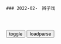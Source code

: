 ```tip
### 2022-02-　辫子戏

```

<table id="tbc" style="white-space:pre-wrap">
</table>
<button onclick="toggleb()">toggle</button>
<button onclick="loadparse()">loadparse</button>
<br>
<!-- 🌸<br>🍅-　-🍑<hr>🍀 -->
<pre>
<textarea rows="30" cols="100" style="display: none" id="tar">

rm56：沙瑞金亲自主持会议，没有通知祁同伟，一看就是摊牌
https://mbd.baidu.com/newspage/data/videolanding?nid=sv_17700006815013374226&sourceFrom=rec

有个新情况，丁义珍已经死了。追逃小组一个小时之前刚传来消息，就在今天，丁义珍在非洲的一个金矿区被一个神秘杀手击毙了。
现已查明陈海的车祸，是精心策划的。山水集团的财务处长，
不是死于心梗，而是死于谋杀。a龖龖囗

<font size="1" style="color:#DCDCDC">2022-05-17</font>

rm31：死到临头还要地，我易学习就静静的看着你作死
https://mbd.baidu.com/newspage/data/videolanding?nid=sv_10511127661483316588&sourceFrom=pc_feedlist

听这口气你这捐赠，并不是心甘情愿呐？
　与其让你们打了土豪，我还不如主动做一回开明绅士呢。

d磁场选
里面唯一正能量的就是祁同伟！知恩图报，其他都是打着为老百x服务的名义搞竞争对手！

<font size="1" style="color:#DCDCDC">2022-05-17</font>

昔日小弟当了千总，朱元璋：要么宰了我，要么就得认我做大哥！
https://mbd.baidu.com/newspage/data/videolanding?nid=sv_18362078655168707406&sourceFrom=rec

让孙德崖先动手，
待他们双方杀了你死我活，大伤元气的时候，再突然出击坐收渔翁之利。
如此而来，元军也被击退了，而孙德崖的部队也消耗得超不多了。

<font size="1" style="color:#DCDCDC">2022-05-17</font>

朱元璋：朱元璋都请不动的人，结果竟然是要灭其九族！
https://mbd.baidu.com/newspage/data/videolanding?nid=sv_15654615570040588726&sourceFrom=rec

传旨，诛其九族。
山东二贤一直闭门治学，贤名远播。
那就更该杀，一个仕子凭着这么点贤名，就敢跟朝廷作对，咱能让这贤名再远播了吗？

<font size="1" style="color:#DCDCDC">2022-05-17</font>

朱元璋：朱元璋担心二虎晚年不好过，直接成全他让他带着妻眷离开
https://mbd.baidu.com/newspage/data/videolanding?nid=sv_16175577125502258032&sourceFrom=rec

<font size="1" style="color:#DCDCDC">2022-05-17</font>

朱元璋9：陈友谅大势已去！首战即决战，朱元璋把他打的节节败退
https://mbd.baidu.com/newspage/data/videolanding?nid=sv_15697298428313503506&sourceFrom=rec

绝对不行，班师，
那是死路。
后退一步，就是一连串的败退，就是人心大乱，就是一败涂地。

我怎么斩，他们都得服。我斩的越厉害，威望就越高。a龖龖囗

<font size="1" style="color:#DCDCDC">2022-05-17</font>

朱元璋：朱元璋给儿子们封王，不料忠臣冒死进谏，忠言逆耳啊
https://mbd.baidu.com/newspage/data/videolanding?nid=sv_17566290800751196470&sourceFrom=rec

你是说咱朱元璋封王戍边之策将会是祸g之源？
而且还当着众臣的面，诬陷皇家父子的血脉真情。

如果知而不言，那才是最大的不忠。a龖龖囗

这种东西还审什么？二虎，把他装在麻袋里去，拖到督察院，
给咱狠狠地摔死。

那位憨直御史的狂言醉语，在二十五年后成为了现实。

<font size="1" style="color:#DCDCDC">2022-05-17</font>

朱元璋：朱元璋拿出积蓄，叫小女孩藏好，这段有意思
https://mbd.baidu.com/newspage/data/videolanding?nid=sv_11343191617603259665&sourceFrom=pc_feedlist

让爷爷摸摸。a龖囗囗

大臣们都说天下太平，夜不闭户，路不拾遗。
　那都是骗人的，甭听他们的。

<font size="1" style="color:#DCDCDC">2022-05-17</font>

走向共和：袁世凯带兵进宫，逼迫清帝逊位，大清从此退出历史舞台
https://mbd.baidu.com/newspage/data/videolanding?nid=sv_15441558810552324100&sourceFrom=pc_feedlist

我大清要打仗为的是君主立宪，g命d跟我们打仗要的是m主g和。原来只是个g体之争，原来双方都是为了救g，这种仗我们为什么要打？龖龖囗

太后原本对g和君宪并无分殊，无非是几个王爷坐视江山社稷之危而不顾，坐视百x生灵涂炭而不救，我前线战士，绝不能容忍朝廷有如此败类。a龖龖囗

<font size="1" style="color:#DCDCDC">2022-05-17</font>

朱元璋：知府被臣下打还无处伸冤，只因打人者身份特殊，真实啊
https://mbd.baidu.com/newspage/data/videolanding?nid=sv_10123255862119053326&sourceFrom=rec

勋贵们还有什么事情做不出来呢？

<font size="1" style="color:#DCDCDC">2022-05-16</font>

朱元璋：朱元璋请大臣喝茶聊天，当晚大臣就自尽了，绝啊
https://mbd.baidu.com/newspage/data/videolanding?nid=sv_9027785890884314547&sourceFrom=pc_feedlist

胡惟庸案在继续扩大，涉案的臣子也越来越多。

现在已有一些大臣在上朝前，先与自己的亲人诀别，甚至安排好后世。

这些事情臣已经不敢禀报皇上。

连他们都不敢开口说话，我又能怎么样呢？

<font size="1" style="color:#DCDCDC">2022-05-16</font>

<font size="2"><b>
g和：慈禧给李鸿章夹菜，李鸿章拒绝当官，李莲英心机深！,影视,历史片,好看视频</b></font><br>
https://haokan.baidu.com/v?vid=3988751830064648606&sfrom=baidu-feed

洋人的东西啊，咱们就学了个样，没学到根本。a龖龖龖

<font size="1" style="color:#DCDCDC"><b>2022/1/28 下午1:55:04</b></font><br>

走向共和15：李鸿章抓住了翁同龢的把柄，准备好好跟他算账
https://mbd.baidu.com/newspage/data/videolanding?nid=sv_8919680690232323768&sourceFrom=rec

<font size="1" style="color:#DCDCDC">2022-05-15</font>

走向g和：李鸿章试探接班人，看荣禄是怎么回答的，这下可以稳了
https://mbd.baidu.com/newspage/data/videolanding?nid=sv_13130969735406443665&sourceFrom=pc_feedlist

练兵也好，办洋务也好，那都是纸糊的老虎，何尝实实在在地放手办过？勉强涂饰，徒有其表。不揭穿还可以支撑一阵子。

就好比一间破屋子，靠一个裱糊匠，东贴西补。表面上光鲜了，小风小雨，打几个窟窿，随时修补，还可以支撑一阵子。若是遇到狂风暴雨，那纸糊的屋子就彻底的被戳穿了，不可收拾啊。

他说，向谁借款是我大清主q，任何g家不得干涉。

他说了，你们尽管放心借款给我们，大清z府向来讲信誉。

他说了，这就是规矩，他说这样谈很好，如果各位不愿意谈，那就请回吧。

可笑的规矩，
他会自食其果的。

都说办洋务难，这没什么难嘛。
　可是，事没办成啊。
办事事小，尊严事大。

<font size="1" style="color:#DCDCDC">2022-05-15</font>

乾隆：时隔八十年，乾隆康熙再对话，乾隆表示累了，想休息
https://mbd.baidu.com/newspage/data/videolanding?nid=sv_9087530889678713743&sourceFrom=pc_feedlist

诅咒诋毁我大清朝廷的文字和书籍，一律给予了严厉的惩治。

<font size="1" style="color:#DCDCDC">2022-05-10</font>

影视：蓝玉被抓前，本以为二虎下场很惨，殊不知人家是人生赢家！
https://mbd.baidu.com/newspage/data/videolanding?nid=sv_12979695473496864915&sourceFrom=pc_feedlist

<font size="1" style="color:#DCDCDC">2022-05-09</font>

【走向共和】孙文：大清g人人有病_哔哩哔哩_bilibili
https://www.bilibili.com/video/av76247223/

<font size="1" style="color:#DCDCDC">2022-05-05</font>

皇帝：袁世凯终于向段祺瑞说出了m主的秘密，好高妙啊！,影视,历史片,好看视频
https://haokan.baidu.com/v?vid=2299472267378421286&sfrom=baidu-feed

那是由衷的赞叹咱们的m主z治。
在洋人看来，你这g会李吵得越欢，证明你越是m主。倘若全体一致，他反倒认为你是专z。

<font size="1" style="color:#DCDCDC">2022-03-03</font>

最后的王爷：王爷有鱼有火锅，一看士兵的伙食黑脸，饭里竟有沙子
https://mbd.baidu.com/newspage/data/videolanding?nid=sv_17339502242568924584&sourceFrom=pc_feedlist

<font size="1" style="color:#DCDCDC">2022-04-13</font>

最后的王爷：前清王爷开饭馆，世袭的公爵无家可归，投奔王爷谋饭
https://mbd.baidu.com/newspage/data/videolanding?nid=sv_4964948054486705488&sourceFrom=pc_feedlist

z涵垒wY
你看大舅哥干过的那些事

<font size="1" style="color:#DCDCDC">2022-03-30</font>

乾隆王朝：大清g吏有多腐败，连最廉洁的部门，贪g都穷出不尽
https://mbd.baidu.com/newspage/data/videolanding?nid=sv_4232454597567856310&sourceFrom=pc_feedlist

开封百x生活苦巴巴，
g家的庄园是黑鸦鸦，
为g的享福在开封府，
庄稼人流不尽的泪哗哗。

句句实情啊，小老儿可不敢编派g家。

<font size="1" style="color:#DCDCDC">2022-03-30</font>

传奇：章邯四十万都败了，赵高还要拦着消息，大秦要完了！
https://mbd.baidu.com/newspage/data/videolanding?nid=sv_8187513057995196122&sourceFrom=pc_feedlist

这事绝不能让陛下知道啊。

<font size="1" style="color:#DCDCDC">2022-03-29</font>

楚h：楚军快要打进函谷关，赵高准备讨好项羽，献胡亥立功！
https://mbd.baidu.com/newspage/data/videolanding?nid=sv_6903178717215459731&sourceFrom=rec

要是让陛下知道了，帝g随时都有覆灭的危险，那我们可就麻烦了。

是该考虑退路了。

我不但不退，我还要留下来，争取当下一朝的贵族。

我们现在所处的位置，比他们都优越，我们有的是条件，随时都可以将胡亥杀死。

我们s了二世皇帝，把他的头颅献给楚g的将军们，你说这样的功劳，也不算小吧。

轻描淡写点就行了，因为现在陛下是经不起狂风暴雨的折腾了。

<font size="1" style="color:#DCDCDC">2022-03-29</font>

传奇：章邯四十万都败了，赵高还要拦着消息，大秦要完了！
https://mbd.baidu.com/newspage/data/videolanding?nid=sv_8187513057995196122&sourceFrom=pc_feedlist

你是不是以为朕才三岁呀？

你一直欺骗朕，你一直欺骗朕。

还有你们这些混账大臣，混账，混账，混账，朕早应该把你们这些东西都阉了，都阉了。

这正是个机会，
朕从今天起要发奋图强，亲自看各方的战报，朕要亲自指挥这场仗。

<font size="1" style="color:#DCDCDC">2022-03-29</font>

楚h：咸阳令带兵进宫，谎称进去抓贼，其实是将胡亥除掉！
https://mbd.baidu.com/newspage/data/videolanding?nid=sv_506208009701282003&sourceFrom=rec

<font size="1" style="color:#DCDCDC">2022-03-29</font>

狄仁杰：狄仁杰将100万白银熔成银水，要铸死奸佞，看完真解气,影视,悬疑推理片,好看视频
https://haokan.baidu.com/v?vid=7273043315878077415&sfrom=baidu-feed

<font size="1" style="color:#DCDCDC">2022-03-29</font>

最后的王爷：富少看上王府老仆想带走，怎料他身份特殊，惨被打脸,影视,历史片,好看视频
https://haokan.baidu.com/v?vid=15867043594062034675&sfrom=baidu-feed

武昌之后，前后有十三个省宣告d立，
有好几个省里新推举的都督，他们都是原先的封疆大吏，也都摇身一变了。

眼睁睁的江山就要丢尽了。

洞中方七日，世上已千年。

<font size="1" style="color:#DCDCDC">2022-03-25</font>

g和：让h人大臣们先回去，慈禧只把满人看成是自己一家人！,影视,历史片,好看视频
https://haokan.baidu.com/v?vid=16186211863651821739

你们h人先回其，我们一家人再说说话。

这立宪啊，还是有皇上的。可这g和呢，就没皇上了。君主立宪总比g和g命的要好啊。

据奴才研究所得，目前以专z立g者，已是惟我大清。

惟我大清又怎么着？

你们呐，要是能有端方一半的清楚，可就可我的心了。

<font size="1" style="color:#DCDCDC">2022-03-24</font>

<font size="2"><b>
g和：袁世凯真拽，给摄郑王两个选项，要么退位，要么清朝亡,影视,历史片,好看视频</b></font><br>
https://haokan.baidu.com/v?vid=11993242183220997439&sfrom=baidu-feed

gj糜烂如此，摄郑王，倘若老佛爷还健在，你的下场会是什么？

我新内阁保的是咱大清，摄郑王倘若下页野，可我大清还在。一个是摄郑王的大清，一个是摄郑王的王位，摄郑王只能要一个，选择吧。

快淹死的人，只有拿棺材板当救命板。袁世凯，今日我大清，只不过用一下你这棺材板。

gj弄成这个样子，你摄郑王责无旁贷。
你总是独断专行，还得知道错嘛。

<font size="1" style="color:#DCDCDC"><b>2022/2/5 下午2:47:30</b></font><br>

走向g和：袁世凯出山，五个条件一提，直接让大清朝炸了窝,影视,历史片,好看视频
https://haokan.baidu.com/v?vid=5289142308347043995&sfrom=baidu-feed

辅佐皇上执z的人，却是罪不容赦。

g员们百般勒索m财，并无办成一件利m之事。

司法之诏屡下，从朝廷到地方，g员们实无一个守法之人。

第四条就是解除d禁，实行言z自由。

我大清是有自由的，自由得太多了。a龖龖龖

只要能救得了我大清。

看来这大清g，真的要亡了。a龖龖龖

<font size="1" style="color:#DCDCDC">2022-03-22</font>

狄仁杰：刺史狗眼看人低，怎料面前的人来头太大，随从都是一品官,影视,悬疑推理片,好看视频
https://haokan.baidu.com/v?vid=7159665480440664166&sfrom=baidu-feed

你的q力有多大，是谁赋予你的q力，让你如此虐待生m，欺压百x。

现在抓了，也许到明天就放了。

<font size="1" style="color:#DCDCDC">2022-03-18</font>

影视：康熙真会享受，一边用刀割烤肉吃，一边找蒙古可汗借军饷！,影视,历史片,好看视频
https://haokan.baidu.com/v?vid=9442881480740786361&sfrom=baidu-feed

朕现在要收台湾了，想找你借点军饷。

现在噶尔丹对各部盟实行远交近攻的对策，这个法子h人在两千年前就用过。

现在他用金银封住你的口，蒙住你的眼，困住你的手，
坐视着他一天天地壮大。
你也许不是最先灭亡的一个，但肯定是最惨的一个。

现在朕有百万大军枕戈待旦。

<font size="1" style="color:#DCDCDC">2022-03-15</font>

rm的名义：赵瑞龙被禁止出境，后悔没有走祁同伟安排的特殊通道,影视,犯罪片,好看视频
https://haokan.baidu.com/v?vid=1739219282682498068&sfrom=baidu-feed

<font size="1" style="color:#DCDCDC">2022-03-13</font>

g和：摄政王载沣刚愎自用，把清王朝最后的一根支柱也抽掉了,影视,历史片,好看视频
https://haokan.baidu.com/v?vid=6245325522841446353&sfrom=baidu-feed

<font size="1" style="color:#DCDCDC">2022-03-12</font>

rm的名义：高育良听到一个消息，立马坐不住了，吓得直接站起来,影视,犯罪片,好看视频
https://haokan.baidu.com/v?vid=13044736734453712773&sfrom=baidu-feed

这样的干部啊，也许不是腐败分子，可是对老百x的伤害，不亚于腐败分子。

为g不为，
这就是我们面对的现实啊。

<font size="1" style="color:#DCDCDC">2022-03-12</font>

最后的王爷：战争爆发，朝廷无奈再次起用王爷，王爷一招打脸,影视,宫廷片,好看视频
https://haokan.baidu.com/v?vid=10524232411613983288&sfrom=baidu-feed

咱不是拿鸡蛋碰石头吗？

禁卫军都是八旗子弟，性命娇贵，我可不敢拿他们去送死。

<font size="1" style="color:#DCDCDC">2022-03-12</font>

rm的名义：赵立春对沙瑞金出手，沙瑞金被迫亮出后台，来头吓人,影视,犯罪片,好看视频
https://haokan.baidu.com/v?vid=8489835856113177165&sfrom=baidu-feed

<font size="1" style="color:#DCDCDC">2022-03-08</font>

纪晓岚：福康安闯纪府抓人，里面的人官一个比一个大，不敢抓了,影视,宫廷片,好看视频
https://haokan.baidu.com/v?vid=6751944818229997961&sfrom=baidu-feed

红楼梦就是反书啊

<font size="1" style="color:#DCDCDC">2022-03-07</font>

皇帝：袁世凯死了，现在又换段祺瑞和黎元洪较劲了！,影视,历史片,好看视频
https://haokan.baidu.com/v?vid=10943279227041454362&sfrom=baidu-feed

你们吃的是老百x的粮，应该替老百x当兵。绝不能是某一个人的兵。

弄不好，你这个不太合法的总统，也悬了。

<font size="1" style="color:#DCDCDC">2022-03-03</font>

皇帝：袁世凯终于向段祺瑞说出了m主的秘密，好高妙啊！,影视,历史片,好看视频
https://haokan.baidu.com/v?vid=2299472267378421286&sfrom=baidu-feed

g命不得人心，老百x又要吃苦了。

你现在是代总理了，考虑问题不要脑子里老师枪啊，炮啊，打仗啊，你要学会从全局考虑问题。

打仗打的是钱啊。
这军队没饷，你说拿什么打？

这仗一打起来，没有钱，没有大钱撑得住吗？

咱g会开得好没面子啊，一说弹劾内阁，洋人们都鼓掌，幸灾乐祸。

那是由衷的赞叹咱们的m主z治。
在洋人看来，你这g会李吵得越欢，证明你越是m主。倘若全体一致，他反倒认为你是专z。

谁懂得m主z治，谁就是赢家。
这g和g，g和g，就是要学会用g和的办法，统治g和。

<font size="1" style="color:#DCDCDC">2022-03-03</font>

狄仁杰：老子是平南侯！你臭老头，下秒狄仁杰冷笑：你知道我谁吗,影视,历史片,好看视频
https://haokan.baidu.com/v?vid=8083914224496076848&sfrom=baidu-feed

这个抢字用得不太恰当，应该说你们才是抢，而我们是救。

秩不过四品，食邑仅十户，竟敢如此为非作歹，欺压良善，鱼肉百x，你仗得又是谁的势？。

是谁赋予你的q力，是谁赋予你的q力可以强占m女鱼肉百x？是谁赋予你的q力！

住嘴你这恶奴，打着本侯的旗号在县中为非作歹s人害命，真是罪不容诛。请县令大人不必迟疑，立刻将此贼正法。
　你他娘不是人，老子为你做尽了缺德事，现在你竟然落井下石，你不得好死啊。

<font size="1" style="color:#DCDCDC">2022-02-24</font>

乾隆：康熙见有了生机，竟想剿灭王辅臣，真是圣心难测！,影视,历史片,好看视频
https://haokan.baidu.com/v?vid=2733616553553179926&sfrom=baidu-feed

此一时彼一时，劝降不成可以逼降，逼降不成还可以剿灭他。

<font size="1" style="color:#DCDCDC">2022-02-23</font>

刘和p：解决香g问题“留岛不留人”？这是“猪队友”说法,军事,环球军事,好看视频
https://haokan.baidu.com/v?pd=wisenatural&vid=11871721724803960467

<font size="1" style="color:#DCDCDC">2022-02-23</font>

嘉庆：胤褆到福州，还不如给点军饷，大阿哥大麻烦！,影视,历史片,好看视频
https://haokan.baidu.com/v?vid=14565128507974765884&sfrom=baidu-feed

大将军，这次皇上把大阿哥交给您，这可是皇上的一片隆恩啊。
　隆恩倒也是隆恩，还不如给点军饷。大阿哥，大麻烦。

<font size="1" style="color:#DCDCDC">2022-02-23</font>

1954年，z世钊向mzx提到毛ay的牺牲，主x说：不能怪彭老总_网易订阅
https://www.163.com/dy/article/H0RHAM8F0552R05O.html

<font size="1" style="color:#DCDCDC">2022-02-23</font>

彭大将军的最后岁月_参考网
https://www.fx361.com/page/1982/0101/3955098.shtml

<font size="1" style="color:#DCDCDC">2022-02-23</font>

<font size="2"><b>
乾隆王朝：清朝最强的乾隆时期，瓦特改良了汽机，乾隆的评价绝了,影视,历史片,好看视频</b></font><br>
https://haokan.baidu.com/v?vid=17021284048000656794&sfrom=baidu-feed

五年前，我不该向朝廷奏报云缅边衅，以至引发了那场征缅之战。
我那时只不过是想玩玩火，然后把它扑灭，没想到酿成蔓延之势，不可收拾了。

<font size="1" style="color:#DCDCDC"><b>2022/2/4 下午6:08:35</b></font><br>

嘉庆：明珠过来招抚，那叫一个气势，有本事就不同意招抚,影视,历史片,好看视频
https://haokan.baidu.com/v?vid=7508768479136266447&sfrom=baidu-feed

这不叫和议大帐，这叫招抚大营。两g之间可谓和议，一g之间只能招抚。

<font size="1" style="color:#DCDCDC">2022-02-18</font>
王朝：康熙大结局，颁布最后一道懿旨，被后世尊为千古一帝！,影视,历史片,好看视频
https://haokan.baidu.com/v?vid=9381910910554238796&sfrom=baidu-feed

咱们这两条老狗，给大清把了六十年的门。

不要怕，你还有皇爷爷呢。

皇爷爷归天了。

<font size="1" style="color:#DCDCDC">2022-02-18</font>
<h4 style="color:#1E90FF">清宫秘档：六次南巡耗资巨大，g库已经搬空了，一步步走向衰落,历史,zg历史,好看视频</h4>
https://haokan.baidu.com/v?vid=10613849068304140844&sfrom=baidu-feed

尽管乾隆三令五申严禁铺张，
但是这六次南巡排场一次比一次大，耗费一次比一次多，给百x带来深重的灾难。

朝廷中不乏有头脑的官员，多次劝阻乾隆停止南巡，都遭到严厉的斥责。

有一次纪晓岚对乾隆说，gj东南一代已经财力枯竭了，皇上得想办法救济他们。乾隆当时就大怒说，我以为你有文学才华，所以让你主管四库书馆，其实也不过是拿你当个戏子养着，gj大事你少插嘴。

其他所有谏阻南巡的g员都被惩处或罢g，在这种高压下，大臣们谁也不敢再说话。

乾隆皇帝说：我当皇帝六十年，自认为没犯什么大错。惟有六次南巡，劳m伤财，把好事办成了坏事。

<font size="1" style="color:#DCDCDC">2022/2/15 下午8:22:09</font>

<h4 style="color:#1E90FF">康熙：玄烨朝会，讨论台湾问题，真是两极分化啊,影视,历史片,好看视频</h4>
https://haokan.baidu.com/v?vid=4669256427191359667&sfrom=baidu-feed

告诉你们，土谢图汗才是恶狼，是他先动兵攻打准噶尔的。
　胡说，噶尔丹兵强马壮，对喀尔喀草原垂涎已久。是噶尔丹嫁祸于邻挑起战端，妄图夺下喀尔喀千里水草地，扩大自己的封疆。

大清的铁骑一旦踏入蒙古草原，那才是乌云遮住了太阳。

台w丹丸之岛，不毛之地。而且留着它还多有些麻烦，不如弃之，可保内陆永久的太平。

虽是弹丸之岛，但也是大l的手足啊。

<font size="1" style="color:#DCDCDC">2022/2/15 下午3:34:29</font>

<h4 style="color:#1E90FF">张昕：普j语境中的“e罗斯”，是在帝g和m族gj之间“走钢丝”？</h4>
https://www.guancha.cn/zhangxin1/2022_01_21_623038_4.shtml

<font size="1" style="color:#DCDCDC">2022/2/15 下午1:59:05</font>

<h4 style="color:#1E90FF">苏联往事：苏联为新zg挖了4个大坑，我g如何机智化解？_网易订阅</h4>
https://www.163.com/dy/article/G6VTNH750543OQE2.html

<font size="1" style="color:#DCDCDC">2022/2/15 下午1:58:45</font>

<h4 style="color:#1E90FF">俄媒：承认“顿涅茨克rmg和g”和“卢甘斯克rmg和”的草案已提交gj杜马</h4>
https://mbd.baidu.com/newspage/data/landingsuper?context=%7B%22nid%22%3A%22news_9806166487304597241%22%7D&n_type=-1&p_from=-1

<font size="1" style="color:#DCDCDC">2022/2/15 下午1:47:58</font>

<h4 style="color:#1E90FF">zg的“故土”——蒙古rmg和g！</h4>
https://baijiahao.baidu.com/s?id=1628127379662153716&wfr=spider&for=pc

<font size="1" style="color:#DCDCDC">2022/2/15 下午1:49:49</font>

<h4 style="color:#1E90FF">日本扶持建立伪满洲g，国际sh拒绝承认，苏联为什么承认？|溥仪|土肥原贤二_网易订阅</h4>
https://www.163.com/dy/article/G9L13AJK0543U41J.html

<font size="1" style="color:#DCDCDC">2022/2/15 下午1:59:29</font>

<h4 style="color:#1E90FF">【百年d史天天读】苏联z府首先承认zhrmg和g_z务_澎湃新闻-The Paper</h4>
https://www.thepaper.cn/newsDetail_forward_14777717

<font size="1" style="color:#DCDCDC">2022/2/15 下午1:58:01</font>

<h4 style="color:#1E90FF">这种一直被忽略的y苗可以挽救视力</h4>
https://mbd.baidu.com/newspage/data/landingsuper?context=%7B%22nid%22%3A%22news_10165834496140136087%22%7D&n_type=-1&p_from=-1

据透露，g内已经很多个省份开放接种重组带状疱疹y苗，共需要接种2针，两次需要间隔2-6月。多位专业专家呼吁：建议所有50岁或以上的中老年人都去接种带状疱疹y苗，希望大家增强免疫力，远离带状疱疹。

<font size="1" style="color:#DCDCDC">2022/2/15 下午1:47:27</font>

<h4 style="color:#1E90FF">嘉庆：乾隆驾崩，和珅想扳倒嘉庆，没想到嘉庆早就调兵入j,影视,历史片,好看视频</h4>
https://haokan.baidu.com/v?vid=14833127050644072346&sfrom=baidu-feed

j城所有的防务大q全在我手里掌握着，只要我一声令下，j城的j队就可以冲进皇宫，皇上就束手就擒了。

<font size="1" style="color:#DCDCDC">2022/2/15 下午1:39:15</font>

<font size="2"><b>
乾隆：御史当面指责乾隆好大喜功劳m伤财，乾隆动了杀心,影视,历史片,好看视频</b></font><br>
https://haokan.baidu.com/v?vid=12409776903410109711&sfrom=baidu-feed

圣祖仁皇帝有遗训，不杀言g。

皇上御极数十年，的确使大清朝鼎盛之至，可这鼎盛也就害了皇上，皇上御极之初是何等的睿智，可后来皇上只看到鼎盛，却没有看到很多的弊端。

六次南巡就白白耗去了大清朝两千多万两的银子，各地g员也都纷纷效法，他们搜刮地皮，坑害百x中饱私囊，可皇上只想要万m拥戴也就得意了。

征缅那一仗，本可以不打。可皇上宁肯劳师远征，耗费了朝廷八百万两军饷，就为了凑齐十大武功。

g库的银子越来越少了，和大人他为了给大清朝促成一条生财之道，奏请z英通商，皇上不屑一顾。

臣说一句实话，要这样再下去，大清朝还能折腾多长时间啊。

你不敢说，有关太后和朕的家事你绕开了，那么你也不算是一个铁面的御史。

六次南巡，十全武功，修圆明园，修避暑山庄，庆大寿，大赏英夷这哪一件不是z外瞩目的彪炳千秋的壮举。可是在你眼里，是一团漆黑，一团黑呀，都是朕大不了的过错。


zhuwaiyun
乾隆就是个笑话，真不如嘉靖

h光岩菜农
乾隆把历代祖宗的家当都败光了。吗清朝的衰败就是从乾隆晚年开始

<font size="1" style="color:#DCDCDC"><b>2022/2/8 下午3:13:36</b></font><br>

<font size="2"><b>
乾隆：乾隆花三百万两过寿，云南却饿死人，御史当面指责乾隆,影视,历史片,好看视频</b></font><br>
https://haokan.baidu.com/v?vid=2841582333841348273&sfrom=baidu-feed

这些年办了不少事啊，
都搞了大工程了。大清十八个行省，这几年都风调雨顺。朕接到了好多的折子，都是报丰收的。

今天的局面，可以说是我大清的盛世了。

云南大z，百x们吃的就是这种草根树皮，已饿s了三千人。

在皇上圣寿大典上拿上来，存何居心。

云南的百正在饿s，皇上的庆寿大典不宜如此铺张。

皇上您若是爱养子m，就应该停止一切庆典活动。

皇上若是昏君，臣就不敢直言了。

皇上你要s言g吗？

<font size="1" style="color:#DCDCDC"><b>2022/1/30 下午6:29:48</b></font><br>

<font size="2"><b>
影视：乾隆退位 嘉庆皇帝登基 没想到g库竟只有一百万两银子了,影视,历史片,好看视频</b></font><br>
https://haokan.baidu.com/v?vid=11278885872465645258&sfrom=baidu-feed

库银像流水一样地花出去。

<font size="1" style="color:#DCDCDC"><b>2022/1/30 下午9:29:53</b></font><br>

<h4 style="color:#1E90FF">王朝：乾隆和弟弟掏心窝子，明白荒唐王爷是装的，内心五味杂陈,影视,历史片,好看视频</h4>
https://haokan.baidu.com/v?vid=6386397896954990402&sfrom=baidu-feed

g不患乱，而患承平，

<font size="1" style="color:#DCDCDC">2022/2/14 下午3:09:53</font>

<h4 style="color:#1E90FF">三代“皇帝”罕见同框，张g立唐g强张铁林PK三位娘娘，太绝了！,综艺,脱口秀,好看视频</h4>
https://haokan.baidu.com/v?vid=16497617080727403830&sfrom=baidu-feed

你除了吹胡子瞪眼，你还能干什么？

<font size="1" style="color:#DCDCDC">2022/2/14 下午2:35:37</font>

<font size="2"><b>
纪晓岚四：皇上亲自审案，当场就被拉出去斩了，连和珅都没放过！,影视,历史片,好看视频</b></font><br>
https://haokan.baidu.com/v?vid=18234014629332622974&sfrom=baidu-feed

朕怎么就那么好骗呢？
　那您以为呢？
往后就更没人把您当回事了，这种滑天下之大稽之事将越来越多，永远不会禁绝。

黎m百x甚是可怜啊，他们为什么不能联合起来参他一本呢？朝廷可以定他罪啊。
　在老百x的眼中，福贵他就是朝廷，朝廷就是福贵。

让百x知道朝廷和福贵他不是一回事。

是不是福贵暗中强迫你们为他歌功颂德呀？

小人这也算是举报有功吧？
　这种人还留着干什么呀，拖出去斩了。

（张g立学张铁林）让和珅占着这个刑部大牢啊。

<font size="1" style="color:#DCDCDC"><b>2022/1/28 下午3:58:17</b></font><br>

<h4 style="color:#1E90FF">乾隆大阅兵，这兵强马壮的，不愧是乾隆盛世！,影视,历史片,好看视频</h4>
https://haokan.baidu.com/v?vid=11763074723694034094&sfrom=baidu-feed

哪一仗都是皇上亲自指挥调度。

有了你们这样的队伍，朕的腰杆就更硬了，气就更足了，大清天下第一。
　大清皇朝，天下第一。

将士们发的饷银，要督促他们寄回家去贴补家用，不得聚赌嫖娼。
　请主子放心，嫖娼者阉之，聚赌者斩之。

<font size="1" style="color:#DCDCDC">2022/2/11 上午10:37:16</font>

</textarea>
</pre>
<!-- 🍀<br>🍑-　-🍅<hr>🌸 -->

<script src="https://cdn.jsdelivr.net/npm/jquery@3.5.1/dist/jquery.min.js"></script>

<link rel="stylesheet" href="https://cdn.jsdelivr.net/gh/fancyapps/fancybox@3.5.7/dist/jquery.fancybox.min.css" />
<script src="https://cdn.jsdelivr.net/gh/fancyapps/fancybox@3.5.7/dist/jquery.fancybox.min.js"></script>

<script type="text/javascript">

var __urlRegex = /(\b(https?|ftp|file):\/\/[-A-Z0-9+&@#\/%?=~_|!:,.;]*[-A-Z0-9+&@#\/%=~_|])/ig;
var __imgRegex = /\.(?:jpe?g|gif|png|webp)$/i;

loadparse();

function parseURL($string){

    var exp = __urlRegex;
    return $string.replace(exp,function(match){
            __imgRegex.lastIndex=0;
            if(__imgRegex.test(match)){
                return '<a data-fancybox="gallery" href="' + match.replace("/p=700", "")
                 + '"><img src="' + match.replace("/p=700", "/p=160x200")+'" width="64"></a>';
            }
            else{
                return '<a href="' + match + '" target="_blank">' + match + '</a>';
            }
        }
    );
}

function loadparse() {
  tbc.innerHTML = parseURL(tar.value);
}

function toggleb() {
  var x = document.getElementById("tar");
  if (x.style.display === "none") {
    x.style.display = "";
  } else {
    x.style.display = "none";
  }
}

</script>
